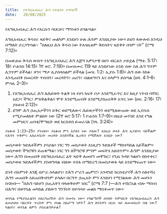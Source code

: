 ```yaml
---
title:  የእግዚአብሔር ሕግ የተለያዩ ተግባሮች
date:   20/08/2025
---
```


የእግዚአብሔር ሕግ የእርሱን ባህርይና ማንነቱን ይገልጣል።

እግዚአብሔር ቅዱስ፣ ጻድቅና መልካም እንደሆነ ሁሉ ሕጉም እንደዚያው ነው። ይህን ጳውሎስ እንዲህ በማለት ያረጋግጣል፡- “ስለዚህ ሕጉ ቅዱስ ነው ትእዛዚቱም ቅድስትና ጻድቅት በጎም ናት” (ሮሜ 7:12)።

በመጽሐፍ ቅዱስ ውስጥ የእግዚአብሔር ሕግ እጅግ አዎንታዊ በሆነ ብርሐን ታይቷል (ማቴ. 5:17፣ 18፤ ዮሐንስ 14:15፤ 1ኛ ቆሮ. 7:19)። በመዝሙር 119 ላይ እንደሆነው አንድ ሰው ስለ ሕግ ግጥም ሊገጥም ይችላል፣ ቀንና ማታ ሊያሰላስልም ይችላል (መዝ. 1:2፣ ኢያሱ 1:8)። ሕግ ሰው ከክፉ እንዲጠበቅ በመርዳት ጥበብን፣ መረዳትን፣ ጤናን፣ ብልጽግናን እና ሰላምን ይሰጣል (ዘዳ. 4:1–6፣ ምሳሌ 2–3)።
1. የእግዚአብሔር ሕግ ለሕይወት ትልቅ ነጻ የሆነ ክፍት ቦታ እንደሚፈጥር እና ከዚያ ነጥብ ባሻገር አደጋ፣ ችግር፣ ምስቅልቅልና ሞት እንደሚጠብቅ እንደሚያስጠነቅቅ አጥር ነው (ዘፍ. 2:16፣ 17፤ ያዕቆብ 2:12)።
2. ደግሞ ሕግ ኃጢአታችንን ይቅር ወደሚለውና ሕይወታችንን ወደሚለውጠው ወደ ኢየሱስ የሚያመለክት ምልክት ነው (2ኛ ቆሮ 5:17፣ 1 ዮሐንስ 1:7–9)። በዚህ መንገድ እንደ የግል መምህርና ጠባቂ/ሞግዚት ወደ ክርስቶስ ይመራናል (ገላ. 3:24)። 

`ያዕቆብ 1:23–25ን ያንብቡ። ያዕቆብ ምን እያለን ነው ያለው? እነዚህ ቃላት ሕግ ሊያድነን ባይችልም የሕግን ጥቅምና አስፈላጊነት መረዳት እንድንችል ሊረዱን የሚችሉት እንዴት ነው?`


መስታወት ጉድለቶችዎን ያሳያል። ነገር ግን መስታወት እነዚያን ጉድለቶች ማስተካከል አይችልም። መስታወት ችግሮቹን ይጠቁማል፣ ነገር ግን ለችግሮቹ ምንም መፍትሄ አይሰጥም። ሕግም እንደዚያው ነው። ሕግን በመጠበቅ በእግዚአብሔር ፊት ጻድቅ ለመሆን መሞከር፣ የጊዜ ጉዳይ ካልሆነ በስተቀር፣ መስታወቱ ጉድለቶችዎን ያስወግዳል ብለው ተስፋ በማድረግ በመስታወቱ ላይ እንደማፍጠጥ ነው።

ድነት በእምነት እንጂ በሥራ ስላልሆነ፣ የሕግ ሥራን ጨምሮ፣ አንዳንድ ክርስቲያኖች ሕግ ስለተሻረ ሕግን መጠበቅ አይጠበቅብንም ይላሉ። በርግጥ ኃጢአት ምን እንደሆነ የሚገልጸው ሕግ መሆኑን ስናስብ— “በሕግ ባይሆን ኃጢአትን ባላወቅሁም ነበር” (ሮሜ 7:7 )—ሕግ ተሽሮአል ብሎ ማሰብ በሕግና በወንጌል መካከል ያለውን ግንኙነት በተሳሳተ መልክ ማስቀመጥ ነው።

`ወንጌል የሚያስፈልገን በእርግጠኝነት ሕግ በመኖሩ ነው። የጎልማሶች ሰንበት ትምህርት የእግዚአብሔርን ሕግ ለመታዘዝ ባደረጉት ጥረትዎ ምን ያህል ስኬታማ ነዎት? ሕግ ድነትዎን በርሱ ላይ ለመመስረት በቂ ነው? ካልሆነ፣ ወንጌል ለምን ያስፈልግዎታል?`